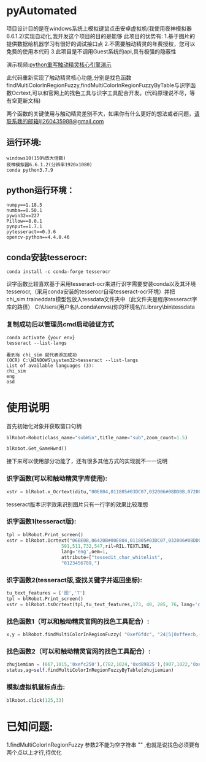 # pyAutomated
项目设计目的是在windows系统上模拟键鼠点击安卓虚拟机(我使用夜神模拟器6.6.1.2)实现自动化,我开发这个项目的目的是能够
此项目的优势有:
1.基于图片的提供数据给机器学习有很好的调试接口点
2.不需要触动精灵的年费授权，您可以免费的使用本代码
3.此项目是不调用Guest系统的api,具有极强的隐蔽性


演示视频:[python重写触动精灵核心引擎演示](https://www.bilibili.com/video/BV1Ev411t7B1/)

此代码重新实现了触动精灵核心功能,分别是找色函数findMultiColorInRegionFuzzy,findMultiColorInRegionFuzzyByTable与识字函数Ocrtext,可以和官网上的找色工具与识字工具配合开发。(代码原理说不尽，等有空更新文档)




两个函数的关键使用与触动精灵差别不大，如果你有什么更好的想法或者问题，请联系我的邮箱ljl260435988@gmail.com

## 运行环境:
    windows10(150%放大倍数)
    夜神模拟器6.6.1.2(分辨率1920x1080)
    conda python3.7.9
## python运行环境：
    numpy==1.18.5
    numba==0.50.1
    pywin32==227
    Pillow==8.0.1
    pynput==1.7.1
    pytesseract==0.3.6
    opencv-python==4.4.0.46
## conda安装tesserocr:
    conda install -c conda-forge tesserocr
识字函数比较喜欢基于采用tesseract-ocr来进行识字需要安装conda以及其环境tesserocr,（采用conda安装的tesserocr自带tesseract-ocr环境）并把chi_sim.traineddata模型包放入tessdata文件夹中（此文件夹是程序tesseract字库的路径） 
 C:\\Users\(用户名)\\.conda\\envs\\(你的环境名)\\Library\\bin\\tessdata
 
### 复制成功后以管理员cmd启动验证方式
    conda activate {your env}
    tesseract --list-langs

    看到有 chi_sim 就代表添加成功
    (OCR) C:\WINDOWS\system32>tesseract --list-langs
    List of available languages (3):
    chi_sim
    eng
    osd


# 使用说明

首先初始化对象并获取窗口句柄

```python
blRobot=Robot(class_name="subWin",title_name="sub",zoom_count=1.5)

blRobot.Get_GameHwnd()
```
接下来可以使用部分功能了，还有很多其他方式的实现就不一一说明

### 识字函数(可以和触动精灵字库使用):
```python
xstr = blRobot.x_Ocrtext(ditu,"00E804,011805#03DC07,032006#08DD0B,072009",444,506,589,560)
```
tesseract版本识字效果识别图片只有一行字的效果比较理想
### 识字函数1(tesseract版):
```python
tpl = blRobot.Print_screen() 
xstr = blRobot.Ocrtext("06BE0B,06420B#00E804,011805#03DC07,032006#08DD0B,072009",
                    591,511,732,547,ril=RIL.TEXTLINE,
                    lang='eng',oem=1,
                    attribute=["tessedit_char_whitelist", 
                    "0123456789,")
```

### 识字函数2(tesseract版,查找关键字并返回坐标):
```python
tu_text_features = ['图','T']
tpl = blRobot.Print_screen() 
xstr = blRobot.tsOcrtext(tpl,tu_text_features,173, 40, 285, 76，lang='chi_sim',psm=7, oem=1)
```

### 找色函数1（可以和触动精灵官网的找色工具配合）:
```python
x,y = blRobot.findMultiColorInRegionFuzzy( "0xef6fdc", "24|5|0xffeecb,-7|30|0x2fb7ff", 90, 0, 0, 1919, 1079)
```

### 找色函数2（可以和触动精灵官网的找色工具配合）:
```python
zhujiemian = (667,1015,'0xefc250'),(782,1024,'0xd89825'),(907,1022,'0xea8f4f'),(1022,1017,'0xf8cf48'),(1124,1020,'0xb75715')
status,ag=self.findMultiColorInRegionFuzzyByTable(zhujiemian)
```

### 模拟虚拟机鼠标点击:

```python
blRobot.click(125,33)
```

# 已知问题:
1.findMultiColorInRegionFuzzy 参数2不能为空字符串 "" ,也就是说找色必须要有两个点以上才行,待优化